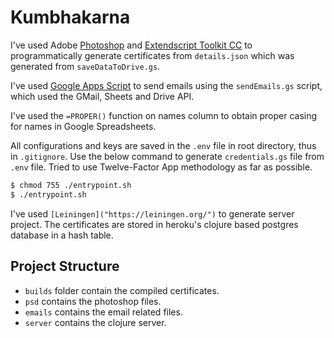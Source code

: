 # Kumbhakarna

I've used Adobe [Photoshop]("https://www.photoshop.com/") and [Extendscript Toolkit CC]("https://helpx.adobe.com/download-install/kb/creative-cloud-apps-download.html") to programmatically generate certificates from `details.json` which was generated from `saveDataToDrive.gs`.

I've used [Google Apps Script]("https://script.google.com") to send emails using the `sendEmails.gs` script, which used the GMail, Sheets and Drive API.

I've used the `=PROPER()` function on names column to obtain proper casing for names in Google Spreadsheets.

All configurations and keys are saved in the `.env` file in root directory, thus in `.gitignore`. Use the below command to generate `credentials.gs` file from `.env` file. Tried to use Twelve-Factor App methodology as far as possible.
```bash
$ chmod 755 ./entrypoint.sh
$ ./entrypoint.sh
```

I've used `[Leiningen]("https://leiningen.org/")` to generate server project.
The certificates are stored in heroku's clojure based postgres database in a hash table.

## Project Structure
- `builds` folder contain the compiled certificates.
- `psd` contains the photoshop files.
- `emails` contains the email related files.
- `server` contains the clojure server.

